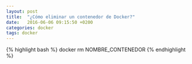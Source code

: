 ```yaml
---
layout: post
title:  "¿Cómo eliminar un contenedor de Docker?"
date:   2016-06-06 09:15:50 +0200
categories: docker
tags: docker
---
```


{% highlight bash %}
docker rm NOMBRE_CONTENEDOR
{% endhighlight %}
